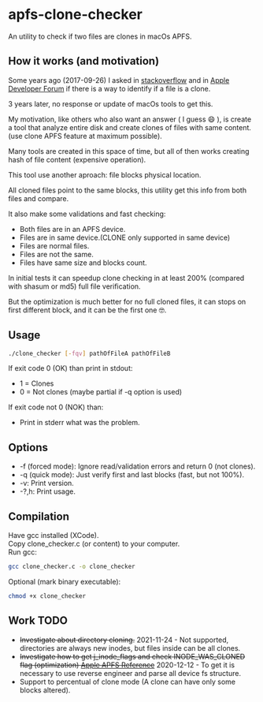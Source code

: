 # apfs-clone-checker
An utility to check if two files are clones in macOs APFS.


## How it works (and motivation)

Some years ago (2017-09-26) I asked in [stackoverflow](https://stackoverflow.com/questions/46417747/apple-file-system-apfs-check-if-file-is-a-clone-on-terminal-shell) and in [Apple Developer Forum](https://developer.apple.com/forums/thread/81100) if there is a way to identify if a file is a clone.

3 years later, no response or update of macOs tools to get this.

My motivation, like others who also want an answer ( I guess :smile: ), is create a tool that analyze entire disk and create clones of files with same content. (use clone APFS feature at maximum possible).

Many tools are created in this space of time, but all of then works creating hash of file content (expensive operation).

This tool use another aproach: file blocks physical location.

All cloned files point to the same blocks, this utility get this info from both files and compare.

It also make some validations and fast checking:
* Both files are in an APFS device.
* Files are in same device.(CLONE only supported in same device)
* Files are normal files.
* Files are not the same.
* Files have same size and blocks count.

In initial tests it can speedup clone checking in at least 200% (compared with shasum or md5) full file verification.

But the optimization is much better for no full cloned files, it can stops on first different block, and it can be the first one :nerd_face:.

## Usage
```.sh
./clone_checker [-fqv] pathOfFileA pathOfFileB
```
If exit code 0 (OK) than print in stdout:
* 1 = Clones
* 0 = Not clones (maybe partial if -q option is used)

If exit code not 0 (NOK) than:
* Print in stderr what was the problem.

## Options

* -f (forced mode): Ignore read/validation errors and return 0 (not clones).
* -q (quick mode): Just verify first and last blocks (fast, but not 100%).
* -v: Print version.
* -?,h: Print usage.

## Compilation
Have gcc installed (XCode).<br>
Copy clone_checker.c (or content) to your computer.<br>
Run gcc:
```.sh
gcc clone_checker.c -o clone_checker
```
Optional (mark binary executable):
```.sh
chmod +x clone_checker
```

## Work TODO
* ~~Investigate about directory cloning.~~ 2021-11-24 - Not supported, directories are always new inodes, but files inside can be all clones.
* ~~Investigate how to get j_inode_flags and check INODE_WAS_CLONED flag (optimization) [Apple APFS Reference](https://developer.apple.com/support/downloads/Apple-File-System-Reference.pdf)~~ 2020-12-12 - To get it is necessary to use reverse engineer and parse all device fs structure.
* Support to percentual of clone mode (A clone can have only some blocks altered).
